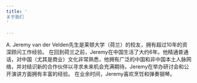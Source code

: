 ```yaml
---
title: '
关于我们
'

---
```


A. Jeremy van der Velden先生是莱顿大学（荷兰）的校友，拥有超过10年的资深顾问工作经验。
在回到荷兰之前，Jeremy在中国生活了大约6年。他精通普通话，对中国（尤其是商业）文化非常熟悉，他拥有广泛的中国和非中国本土人脉网络，并对结识新的合作伙伴以寻求未来机会充满期待。Jeremy在举办研讨会和公开演讲方面拥有丰富的经验。
在业余时间，Jeremy喜欢烹饪和弹奏钢琴。

